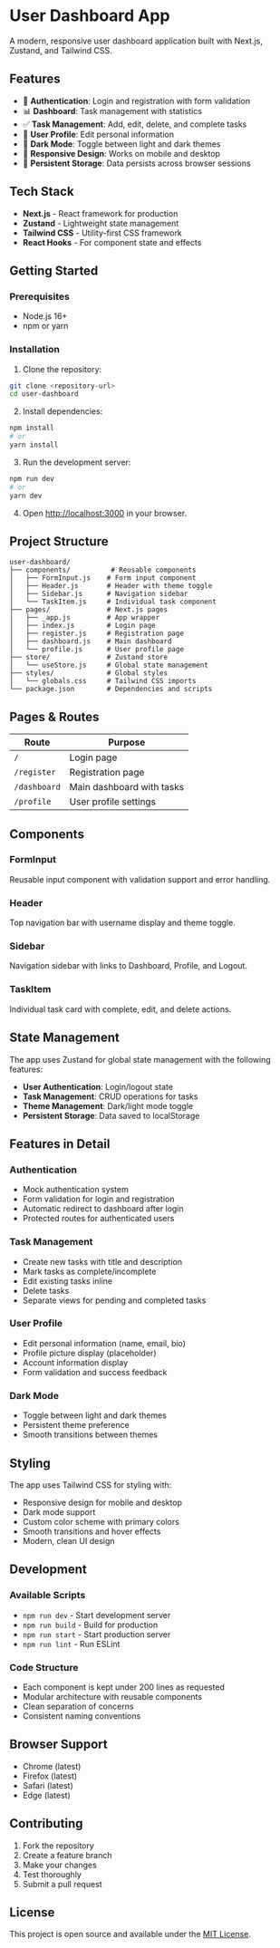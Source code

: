 # User Dashboard App

A modern, responsive user dashboard application built with Next.js, Zustand, and Tailwind CSS.

## Features

- 🔐 **Authentication**: Login and registration with form validation
- 📊 **Dashboard**: Task management with statistics
- ✅ **Task Management**: Add, edit, delete, and complete tasks
- 👤 **User Profile**: Edit personal information
- 🌙 **Dark Mode**: Toggle between light and dark themes
- 📱 **Responsive Design**: Works on mobile and desktop
- 💾 **Persistent Storage**: Data persists across browser sessions

## Tech Stack

- **Next.js** - React framework for production
- **Zustand** - Lightweight state management
- **Tailwind CSS** - Utility-first CSS framework
- **React Hooks** - For component state and effects

## Getting Started

### Prerequisites

- Node.js 16+ 
- npm or yarn

### Installation

1. Clone the repository:
```bash
git clone <repository-url>
cd user-dashboard
```

2. Install dependencies:
```bash
npm install
# or
yarn install
```

3. Run the development server:
```bash
npm run dev
# or
yarn dev
```

4. Open [http://localhost:3000](http://localhost:3000) in your browser.

## Project Structure

```
user-dashboard/
├── components/          # Reusable components
│   ├── FormInput.js    # Form input component
│   ├── Header.js       # Header with theme toggle
│   ├── Sidebar.js      # Navigation sidebar
│   └── TaskItem.js     # Individual task component
├── pages/              # Next.js pages
│   ├── _app.js         # App wrapper
│   ├── index.js        # Login page
│   ├── register.js     # Registration page
│   ├── dashboard.js    # Main dashboard
│   └── profile.js      # User profile page
├── store/              # Zustand store
│   └── useStore.js     # Global state management
├── styles/             # Global styles
│   └── globals.css     # Tailwind CSS imports
└── package.json        # Dependencies and scripts
```

## Pages & Routes

| Route | Purpose |
|-------|---------|
| `/` | Login page |
| `/register` | Registration page |
| `/dashboard` | Main dashboard with tasks |
| `/profile` | User profile settings |

## Components

### FormInput
Reusable input component with validation support and error handling.

### Header
Top navigation bar with username display and theme toggle.

### Sidebar
Navigation sidebar with links to Dashboard, Profile, and Logout.

### TaskItem
Individual task card with complete, edit, and delete actions.

## State Management

The app uses Zustand for global state management with the following features:

- **User Authentication**: Login/logout state
- **Task Management**: CRUD operations for tasks
- **Theme Management**: Dark/light mode toggle
- **Persistent Storage**: Data saved to localStorage

## Features in Detail

### Authentication
- Mock authentication system
- Form validation for login and registration
- Automatic redirect to dashboard after login
- Protected routes for authenticated users

### Task Management
- Create new tasks with title and description
- Mark tasks as complete/incomplete
- Edit existing tasks inline
- Delete tasks
- Separate views for pending and completed tasks

### User Profile
- Edit personal information (name, email, bio)
- Profile picture display (placeholder)
- Account information display
- Form validation and success feedback

### Dark Mode
- Toggle between light and dark themes
- Persistent theme preference
- Smooth transitions between themes

## Styling

The app uses Tailwind CSS for styling with:
- Responsive design for mobile and desktop
- Dark mode support
- Custom color scheme with primary colors
- Smooth transitions and hover effects
- Modern, clean UI design

## Development

### Available Scripts

- `npm run dev` - Start development server
- `npm run build` - Build for production
- `npm run start` - Start production server
- `npm run lint` - Run ESLint

### Code Structure

- Each component is kept under 200 lines as requested
- Modular architecture with reusable components
- Clean separation of concerns
- Consistent naming conventions

## Browser Support

- Chrome (latest)
- Firefox (latest)
- Safari (latest)
- Edge (latest)

## Contributing

1. Fork the repository
2. Create a feature branch
3. Make your changes
4. Test thoroughly
5. Submit a pull request

## License

This project is open source and available under the [MIT License](LICENSE).
